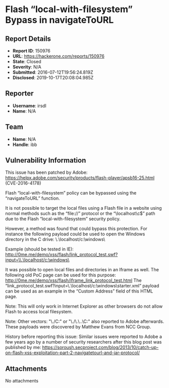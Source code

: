 # Flash “local-with-filesystem” Bypass in navigateToURL

## Report Details
- **Report ID**: 150976
- **URL**: https://hackerone.com/reports/150976
- **State**: Closed
- **Severity**: N/A
- **Submitted**: 2016-07-12T19:56:24.819Z
- **Disclosed**: 2019-10-17T20:08:04.985Z

## Reporter
- **Username**: irsdl
- **Name**: N/A

## Team
- **Name**: N/A
- **Handle**: ibb

## Vulnerability Information
This issue has been patched by Adobe: https://helpx.adobe.com/security/products/flash-player/apsb16-25.html
(CVE-2016-4178)


Flash “local-with-filesystem” policy can be bypassed using the “navigateToURL” function. 

It is not possible to target the local files using a Flash file in a website using normal methods such as the “file://” protocol or the “\\localhost\c$” path due to the Flash “local-with-filesystem” security policy.

However, a method was found that could bypass this protection. For instance the following payload could be used to open the Windows directory in the C drive:
\\.\localhost/c:\windows\

Example (should be tested in IE):
http://0me.me/demo/xss/flash/link_protocol_test.swf?input=\\.\localhost/c:\windows\

It was possible to open local files and directories in an Iframe as well. The following old PoC page can be used for this purpose:
http://0me.me/demo/xss/flash/iframe_link_protocol_test.html
The “link_protocol_test.swf?input=\\.\localhost/c:\windows\starter.xml” payload can be used as an example in the “Custom Address” field of this HTML page.

Note: This will only work in Internet Explorer as other browsers do not allow Flash to access local filesystem.

Note: Other vectors: "\\.\/C:\" or "\\.\/\\.\\..\C:\" also reported to Adobe afterwards. These payloads were discovered by Matthew Evans from NCC Group.

History before reporting this issue:
Similar issues were reported to Adobe a few years ago by a number of security researchers after this blog post was published by me: https://soroush.secproject.com/blog/2013/10/catch-up-on-flash-xss-exploitation-part-2-navigatetourl-and-jar-protocol/


## Attachments
No attachments
